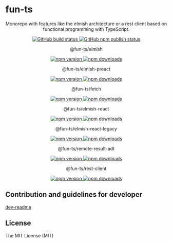 # fun-ts

<p align="center">
    Monorepo with features like the elmish architecture or a rest client based on functional programming with TypeScript.
</p>

<p align="center">
    <a href="https://github.com/jphilipps/fun-ts/actions/workflows/fun-ts-build.yml">
      <img 
        alt="GitHub build status" 
        src="https://github.com/jphilipps/fun-ts/actions/workflows/fun-ts-build.yml/badge.svg">
    </a>
    <a href="https://github.com/jphilipps/fun-ts/actions/workflows/publish.yml">
      <img 
        alt="GitHub npm publish status"
        src="https://github.com/jphilipps/fun-ts/actions/workflows/publish.yml/badge.svg"
      >
    </a>
</p>

<p align="center">
    @fun-ts/elmish
</p>
<p align="center">
    <a href="https://www.npmjs.com/package/@fun-ts/elmish">
      <img 
        alt="npm version" 
        src="https://img.shields.io/npm/v/@fun-ts/elmish">
    </a>
    <a href="https://www.npmjs.com/package/@fun-ts/elmish">
      <img 
        alt="npm downloads" 
        src="https://img.shields.io/npm/dm/@fun-ts/elmish.svg?maxAge=43200">
    </a>
</p>

<p align="center">
    @fun-ts/elmish-preact
</p>
<p align="center">
    <a href="https://www.npmjs.com/package/@fun-ts/elmish-preact">
      <img 
        alt="npm version" 
        src="https://img.shields.io/npm/v/@fun-ts/elmish-preact">
    </a>
    <a href="https://www.npmjs.com/package/@fun-ts/elmish-preact">
      <img 
        alt="npm downloads" 
        src="https://img.shields.io/npm/dm/@fun-ts/elmish-preact.svg?maxAge=43200">
    </a>
</p>


<p align="center">
    @fun-ts/fetch
</p>
<p align="center">
    <a href="https://www.npmjs.com/package/@fun-ts/fetch">
      <img 
        alt="npm version" 
        src="https://img.shields.io/npm/v/@fun-ts/fetch">
    </a>
    <a href="https://www.npmjs.com/package/@fun-ts/fetch">
      <img 
        alt="npm downloads" 
        src="https://img.shields.io/npm/dm/@fun-ts/fetch.svg?maxAge=43200">
    </a>
</p>

<p align="center">
    @fun-ts/elmish-react
</p>
<p align="center">
    <a href="https://www.npmjs.com/package/@fun-ts/elmish-react">
      <img 
        alt="npm version" 
        src="https://img.shields.io/npm/v/@fun-ts/elmish-react">
    </a>
    <a href="https://www.npmjs.com/package/@fun-ts/elmish-react">
      <img 
        alt="npm downloads" 
        src="https://img.shields.io/npm/dm/@fun-ts/elmish-react.svg?maxAge=43200">
    </a>
</p>

<p align="center">
    @fun-ts/elmish-react-legacy
</p>
<p align="center">
    <a href="https://www.npmjs.com/package/@fun-ts/elmish-react-legacy">
      <img 
        alt="npm version" 
        src="https://img.shields.io/npm/v/@fun-ts/elmish-react-legacy">
    </a>
    <a href="https://www.npmjs.com/package/@fun-ts/elmish-react-legacy">
      <img 
        alt="npm downloads" 
        src="https://img.shields.io/npm/dm/@fun-ts/elmish-react-legacy.svg?maxAge=43200">
    </a>
</p>

<p align="center">
    @fun-ts/remote-result-adt
</p>
<p align="center">
    <a href="https://www.npmjs.com/package/@fun-ts/remote-result-adt">
      <img 
        alt="npm version" 
        src="https://img.shields.io/npm/v/@fun-ts/remote-result-adt">
    </a>
    <a href="https://www.npmjs.com/package/@fun-ts/remote-result-adt">
      <img 
        alt="npm downloads" 
        src="https://img.shields.io/npm/dm/@fun-ts/remote-result-adt.svg?maxAge=43200">
    </a>
</p>

<p align="center">
    @fun-ts/rest-client
</p>
<p align="center">
    <a href="https://www.npmjs.com/package/@fun-ts/rest-client">
      <img 
        alt="npm version" 
        src="https://img.shields.io/npm/v/@fun-ts/rest-client">
    </a>
    <a href="https://www.npmjs.com/package/@fun-ts/rest-client">
      <img 
        alt="npm downloads" 
        src="https://img.shields.io/npm/dm/@fun-ts/rest-client.svg?maxAge=43200">
    </a>
</p>

## Contribution and guidelines for developer

[dev-readme](DEV-README.md)

## License

The MIT License (MIT)

